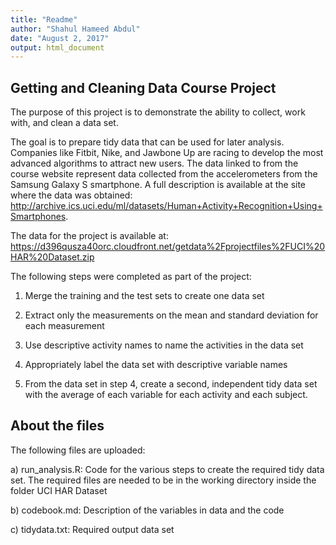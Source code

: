 ```yaml
---
title: "Readme"
author: "Shahul Hameed Abdul"
date: "August 2, 2017"
output: html_document
---
```



## Getting and Cleaning Data Course Project

The purpose of this project is to demonstrate the ability to collect, work with, and clean a data set.

The goal is to prepare tidy data that can be used for later analysis. Companies like Fitbit, Nike, and Jawbone Up are racing to develop the most advanced algorithms to attract new users. The data linked to from the course website represent data collected from the accelerometers from the Samsung Galaxy S smartphone. A full description is available at the site where the data was obtained: <http://archive.ics.uci.edu/ml/datasets/Human+Activity+Recognition+Using+Smartphones>.

The data for the project is available at: <https://d396qusza40orc.cloudfront.net/getdata%2Fprojectfiles%2FUCI%20HAR%20Dataset.zip>


The following steps were completed as part of the project: 

1. Merge the training and the test sets to create one data set

2. Extract only the measurements on the mean and standard deviation for each measurement

3. Use descriptive activity names to name the activities in the data set

4. Appropriately label the data set with descriptive variable names

5. From the data set in step 4, create a second, independent tidy data set with the average of each variable for each activity and each subject.


## About the files

The following files are uploaded:

a) run_analysis.R: Code for the various steps to create the required tidy data set. The required files are needed to be in the working directory inside the folder UCI HAR Dataset

b) codebook.md: Description of the variables in data and the code

c) tidydata.txt: Required output data set 
